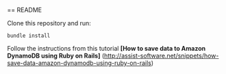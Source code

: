 == README

Clone this repository and run:

<code>bundle install</code>

Follow the instructions from this tutorial **[How to save data to Amazon DynamoDB using Ruby on Rails]** (http://assist-software.net/snippets/how-save-data-amazon-dynamodb-using-ruby-on-rails)

